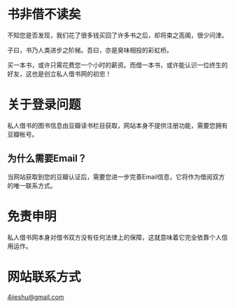 # 书非借不读矣

不知您是否发现，我们花了很多钱买回了许多书之后，却将束之高阁，很少问津。

子曰，书乃人类进步之阶梯。吾曰，亦是臭味相投的彩虹桥。

买一本书，或许只需花费您一个小时的薪资。而借一本书，或许能认识一位终生的好友，这也是创立私人借书网的初忠！

# 关于登录问题

私人借书的图书信息由豆瓣读书栏目获取，网站本身不提供注册功能，需要您拥有豆瓣帐号。

## 为什么需要Email？

当网站获取到您的豆瓣认证后，需要您进一步完善Email信息，它将作为借阅双方的唯一联系方式。

# 免责申明

私人借书网本身对借书双方没有任何法律上的保障，这就意味着它完全依靠个人信用运作。

# 网站联系方式

4jieshu@gmail.com